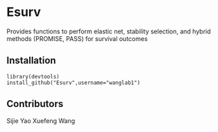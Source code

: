 # Esurv
Provides functions to perform elastic net, stability selection, and hybrid methods (PROMISE, PASS) for survival outcomes



## Installation
```
library(devtools)
install_github("Esurv",username="wanglab1")
```

## Contributors
Sijie Yao
Xuefeng Wang
